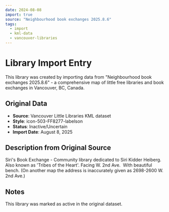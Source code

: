 ```yaml
---
date: 2024-08-08
import: true
source: "Neighbourhood book exchanges 2025.8.6"
tags:
  - import
  - kml-data
  - vancouver-libraries
---
```


# Library Import Entry

This library was created by importing data from "Neighbourhood book exchanges 2025.8.6" - a comprehensive map of little free libraries and book exchanges in Vancouver, BC, Canada.

## Original Data

- **Source**: Vancouver Little Libraries KML dataset
- **Style**: icon-503-FF8277-labelson
- **Status**: Inactive/Uncertain
- **Import Date**: August 8, 2025

## Description from Original Source

Siri's Book Exchange - Community library dedicated to Siri Kidder Heiberg.
Also known as 'Tribes of the Heart'.
Facing W. 2nd Ave.  With beautiful bench.
(On another map the address is inaccurately given as 2698-2600 W. 2nd Ave.)



## Notes

This library was marked as active in the original dataset.
